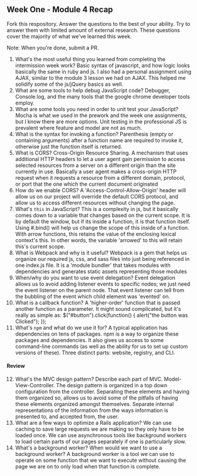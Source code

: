 ## Week One - Module 4 Recap

Fork this respository. Answer the questions to the best of your ability. Try to answer them with limited amount of external research. These questions cover the majority of what we've learned this week. 

Note: When you're done, submit a PR. 

1. What's the most useful thing you learned from completing the intermission week work?
Basic syntax of javascript, and how logic looks basically the same in ruby and js. I also had a personal assignment using AJAX, similar to the module 3 lesson we had on AJAX. This helped me solidify some of the js/jQuery basics as well.
2. What are some tools to help debug JavaScript code?
Debugger, Console.log, and the many tools that the google chrome developer tools employ.
3. What are some tools you need in order to unit test your JavaScript?
Mocha is what we used in the prework and the week one assignments, but I know there are more options. Unit testing in the professional JS is prevalent where feature and model are not as much.
4. What is the syntax for invoking a function?
Parenthesis (empty or containing arguments) after a function name are required to invoke it, otherwise just the function itself is returned.
5. What is CORS?
Cross-Origin Resource Sharing. A mechanism that uses additional HTTP headers to let a user agent gain permission to access selected resources from a server on a different origin than the site currently in use. Basically a user agent makes a cross-origin HTTP request when it requests a resource from a different domain, protocol, or port that the one which the current document originated
6. How do we enable CORS?
A 'Access-Control-Allow-Origin' header will allow us on our project will override the default CORS protocol, and allow us to access different resources without changing the page.
7. What's `this` in JavaScript?
This is a complexity in js, but it basically comes down to a variable that changes based on the current scope. It is by default the window, but if its inside a function, it is that function itself. Using #.bind() will help us change the scope of this inside of a function. With arrow functions, this retains the value of the enclosing lexical context's this. In other words, the variable 'arrowed' to this will retain this's current scope.
8. What is Webpack and why is it useful?
Webpack is a gem that helps us organize our required js, css, and sass files into just being referenced in one index.js file. It is a 'module bundler' that takes modules with dependencies and generates static assets representing those modules
9. When/why do you want to use event delegation?
Event delegation allows us to avoid adding listener events to specific nodes; we just need the event listener on the parent node. That event listener can tell from the bubbling of the event which child element was 'evented' on.
10. What is a callback function?
A 'higher-order' function that is passed another function as a parameter. It might sound complicated, but it's really as simple as: 
$("#button").click(function() {
  alert("the button was Clicked");
});
11. What's `npm` and what do we use it for?
A typical application has dependencies on tens of packages. npm is a way to organize these packages and dependencies. It also gives us access to some command-line commands (as well as the ability for us to set up custom versions of these).
Three distinct parts: website, registry, and CLI.

#### Review  
12. What's the MVC design pattern? Describe each part of MVC.
Model-View-Controller. The design pattern is organized in a top down configuration from the controller. Separating these elements and having them organized so, allows us to avoid some of the pitfalls of having these elements organized amongst themselves. Separate internal representations of the information from the ways information is presented to, and accepted from, the user.
13. What are a few ways to optimize a Rails application?
We can use caching to save large requests we are making so they only have to be loaded once. We can use asynchronous tools like background workers to load certain parts of our pages separately if one is particularly slow.
14. What's a background worker? When would we want to use a background worker?
A background worker is a tool we can use to operate on some function that we want to execute without causing the page we are on to only load when that function is complete.
